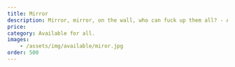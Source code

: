 ```yaml
---
title: Mirror
description: Mirror, mirror, on the wall, who can fuck up them all? - Asked Prince Charming, not from a fairytale, but from a world drenched in blood, scars and pain.  
price: 
category: Available for all.
images: 
    - /assets/img/available/miror.jpg
order: 500
---
```

